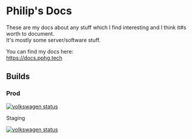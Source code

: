 # Philip's Docs

These are my docs about any stuff which I find interesting and I think it#s worth to document.  
It's mostly some server/software stuff.

You can find my docs here:  
<https://docs.pphg.tech>

## Builds

### Prod

[![volkswagen status](https://auchenberg.github.io/volkswagen/volkswargen_ci.svg?v=1)](https://github.com/auchenberg/volkswagen)

Staging

[![volkswagen status](https://auchenberg.github.io/volkswagen/volkswargen_ci.svg?v=1)](https://github.com/auchenberg/volkswagen)
